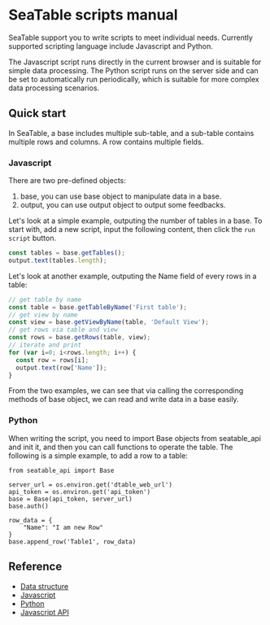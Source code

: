 # SeaTable scripts manual

SeaTable support you to write scripts to meet individual needs. Currently supported scripting language include Javascript and Python.

The Javascript script runs directly in the current browser and is suitable for simple data processing. The Python script runs on the server side and can be set to automatically run periodically, which is suitable for more complex data processing scenarios.

## Quick start

In SeaTable, a base includes multiple sub-table, and a sub-table contains multiple rows and columns. A row contains multiple fields.

### Javascript

There are two pre-defined objects:

1. base, you can use base object to manipulate data in a base.
2. output, you can use output object to output some feedbacks.

Let's look at a simple example, outputing the number of tables in a base. To start with, add a new script, input the following content, then click the `run script` button.

```javascript
const tables = base.getTables();
output.text(tables.length);
```

Let's look at another example, outputing the Name field of every rows in a table:

```javascript
// get table by name
const table = base.getTableByName('First table'); 
// get view by name
const view = base.getViewByName(table, 'Default View');
// get rows via table and view
const rows = base.getRows(table, view);
// iterate and print
for (var i=0; i<rows.length; i++) {
  const row = rows[i];
  output.text(row['Name']);
}
```

From the two examples, we can see that via calling the corresponding methods of base object, we can read and write data in a base easily.

### Python

When writing the script, you need to import Base objects from seatable_api and init it, and then you can call functions to operate the table. The following is a simple example, to add a row to a table:

```
from seatable_api import Base

server_url = os.environ.get('dtable_web_url')
api_token = os.environ.get('api_token')
base = Base(api_token, server_url)
base.auth()

row_data = {
    "Name": "I am new Row"
}
base.append_row('Table1', row_data)
```

## Reference

* [Data structure](data-structure.md)
* [Javascript](javascript/README.md)
* [Python](python/README.md)
* [Javascript API](javascript-api/README.md)
